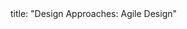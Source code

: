 <frontmatter>
title: "Design Approaches: Agile Design"
</frontmatter>

<include src="index-body.md" boilerplate />
